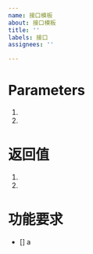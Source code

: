 ```yaml
---
name: 接口模板
about: 接口模板
title: ''
labels: 接口
assignees: ''

---
```


# Parameters
1.
2.

# 返回值
1.
2.

# 功能要求
- [] a
